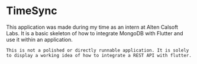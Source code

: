 # TimeSync
This application was made during my time as an intern at Alten Calsoft Labs. It is a basic skeleton of how to integrate MongoDB with Flutter and use it within an application.

`This is not a polished or directly runnable application. It is solely to display a working idea of how to integrate a REST API with flutter.`
